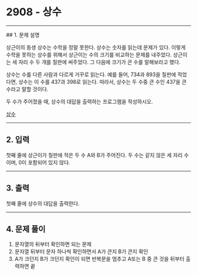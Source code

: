 # 2908 -  상수

<hr/>
## 1. 문제 설명

상근이의 동생 상수는 수학을 정말 못한다. 상수는 숫자를 읽는데 문제가 있다. 이렇게 수학을 못하는 상수를 위해서 상근이는 수의 크기를 비교하는 문제를 내주었다. 상근이는 세 자리 수 두 개를 칠판에 써주었다. 그 다음에 크기가 큰 수를 말해보라고 했다.

상수는 수를 다른 사람과 다르게 거꾸로 읽는다. 예를 들어, 734과 893을 칠판에 적었다면, 상수는 이 수를 437과 398로 읽는다. 따라서, 상수는 두 수중 큰 수인 437을 큰 수라고 말할 것이다.

두 수가 주어졌을 때, 상수의 대답을 출력하는 프로그램을 작성하시오.

[상수](<https://www.acmicpc.net/problem/2908>)

------

## 2. 입력

첫째 줄에 상근이가 칠판에 적은 두 수 A와 B가 주어진다. 두 수는 같지 않은 세 자리 수이며, 0이 포함되어 있지 않다.

------

## 3. 출력

첫째 줄에 상수의 대답을 출력한다.

------

## 4. 문제 풀이

1. 문자열의 뒤부터 확인하면 되는 문제
2. 문자열 뒤부터 문자 하나씩 확인하면서 A가 큰지 B가 큰지 확인
3. A가 크던지 B가 크던지 확인이 되면 반복문을 멈추고 A또는 B 중 큰 것을 뒤부터 출력하면 끝